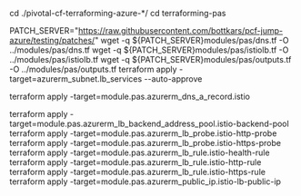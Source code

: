 

cd ./pivotal-cf-terraforming-azure-*/
cd terraforming-pas


PATCH_SERVER="https://raw.githubusercontent.com/bottkars/pcf-jump-azure/testing/patches/"
wget -q ${PATCH_SERVER}modules/pas/dns.tf -O ../modules/pas/dns.tf
wget -q ${PATCH_SERVER}modules/pas/istiolb.tf -O ../modules/pas/istiolb.tf
wget -q ${PATCH_SERVER}modules/pas/outputs.tf -O ../modules/pas/outputs.tf
terraform apply -target=azurerm_subnet.lb_services --auto-approve




terraform apply -target=module.pas.azurerm_dns_a_record.istio

terraform apply -target=module.pas.azurerm_lb_backend_address_pool.istio-backend-pool
terraform apply -target=module.pas.azurerm_lb_probe.istio-http-probe
terraform apply -target=module.pas.azurerm_lb_probe.istio-https-probe
terraform apply -target=module.pas.azurerm_lb_rule.istio-health-rule
terraform apply -target=module.pas.azurerm_lb_rule.istio-http-rule
terraform apply -target=module.pas.azurerm_lb_rule.istio-https-rule
terraform apply -target=module.pas.azurerm_public_ip.istio-lb-public-ip


